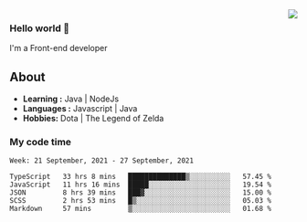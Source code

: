 <img align='right' src="https://github-readme-stats.vercel.app/api?username=jumodada&show_icons=true&theme=vue">

### Hello world 👋

I'm a Front-end developer 
    
## About
-  **Learning :** Java | NodeJs
-  **Languages :** Javascript | Java
-  **Hobbies:** Dota | The Legend of Zelda

### My code time

<!--START_SECTION:waka-->
```text
Week: 21 September, 2021 - 27 September, 2021

TypeScript   33 hrs 8 mins   ██████████████▒░░░░░░░░░░   57.45 % 
JavaScript   11 hrs 16 mins  █████░░░░░░░░░░░░░░░░░░░░   19.54 % 
JSON         8 hrs 39 mins   ███▓░░░░░░░░░░░░░░░░░░░░░   15.00 % 
SCSS         2 hrs 53 mins   █▒░░░░░░░░░░░░░░░░░░░░░░░   05.03 % 
Markdown     57 mins         ▒░░░░░░░░░░░░░░░░░░░░░░░░   01.68 % 
```
<!--END_SECTION:waka-->
